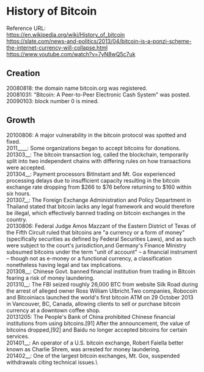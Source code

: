 # History of Bitcoin
Reference URL:\
https://en.wikipedia.org/wiki/History_of_bitcoin \
https://slate.com/news-and-politics/2013/04/bitcoin-is-a-ponzi-scheme-the-internet-currency-will-collapse.html \
https://www.youtube.com/watch?v=7yN8wQ5c7uk

## Creation
20080818: the domain name bitcoin.org was registered.\
20081031: "Bitcoin: A Peer-to-Peer Electronic Cash System" was posted.\
20090103: block number 0 is mined.

## Growth
20100806: A major vulnerability in the bitcoin protocol was spotted and fixed.\
2011____: Some organizations began to accept bitcoins for donations.\
201303__: The bitcoin transaction log, called the blockchain, temporarily split into two independent chains with differing rules on how transactions were accepted. \
201304__: Payment processors BitInstant and Mt. Gox experienced processing delays due to insufficient capacity resulting in the bitcoin exchange rate dropping from $266 to $76 before returning to $160 within six hours.\
201307__: The Foreign Exchange Administration and Policy Department in Thailand stated that bitcoin lacks any legal framework and would therefore be illegal, which effectively banned trading on bitcoin exchanges in the country.\
20130806: Federal Judge Amos Mazzant of the Eastern District of Texas of the Fifth Circuit ruled that bitcoins are "a currency or a form of money" (specifically securities as defined by Federal Securities Laws), and as such were subject to the court's jurisdiction,and Germany's Finance Ministry subsumed bitcoins under the term "unit of account" – a financial instrument – though not as e-money or a functional currency, a classification nonetheless having legal and tax implications.\
201308__: Chinese Govt. banned financial institution from trading in Bitcoin fearing a risk of money laundering.\
201310__: The FBI seized roughly 26,000 BTC from website Silk Road during the arrest of alleged owner Ross William Ulbricht.Two companies, Robocoin and Bitcoiniacs launched the world's first bitcoin ATM on 29 October 2013 in Vancouver, BC, Canada, allowing clients to sell or purchase bitcoin currency at a downtown coffee shop.\
20131205: The People's Bank of China prohibited Chinese financial institutions from using bitcoins.[91] After the announcement, the value of bitcoins dropped,[92] and Baidu no longer accepted bitcoins for certain services.\
201401__: An operator of a U.S. bitcoin exchange, Robert Faiella better known as Charlie Shrem, was arrested for money laundering.\
201402__: One of the largest bitcoin exchanges, Mt. Gox, suspended withdrawals citing technical issues.\
